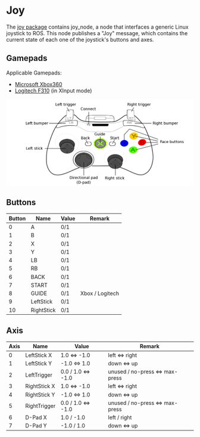 # Joy

The [joy package](http://wiki.ros.org/joy) contains joy_node, a node that interfaces a generic Linux joystick to ROS. This node publishes a "Joy" message, which contains the current state of each one of the joystick's buttons and axes.

## Gamepads

Applicable Gamepads:
- [Microsoft Xbox360](https://en.wikipedia.org/wiki/Xbox_360_controller)
- [Logitech F310](https://www.logitechg.com/en-us/product/f310-gamepad) (in XInput mode)

![Xbox360 controller](Xbox360controller.png)

## Buttons

| Button |     Name      | Value | Remark |
| ------ | ------------- | ----- | ------
|   0    |       A       |  0/1  |        |
|   1    |       B       |  0/1  |        |
|   2    |       X       |  0/1  |        |
|   3    |       Y       |  0/1  |        |
|   4    |       LB      |  0/1  |        |
|   5    |       RB      |  0/1  |        |
|   6    |      BACK     |  0/1  |        |
|   7    |      START    |  0/1  |        |
|   8    |      GUIDE    |  0/1  | Xbox / Logitech |
|   9    |   LeftStick   |  0/1  |        |
|   10   |   RightStick  |  0/1  |        |

## Axis

|  Axis  |     Name      | Value       | Remark |
| ------ | ------------- | ----------- | ------ |
|   0    |  LeftStick X  |  1.0 <=> -1.0 | left <=> right |
|   1    |  LeftStick Y  | -1.0 <=>  1.0 | down <=> up |
|   2    |  LeftTrigger  |  0.0 / 1.0 <=> -1.0 | unused / no-press <=> max-press |
|   3    |  RightStick X |  1.0 <=> -1.0 | left <=> right |
|   4    |  RightStick Y | -1.0 <=>  1.0 | down <=> up |
|   5    |  RightTrigger |  0.0 / 1.0 <=> -1.0 | unused / no-press <=> max-press |
|   6    |   D-Pad X     |  1.0 / -1.0  | left / right |
|   7    |   D-Pad Y     | -1.0 / 1.0 | down <=> up |


